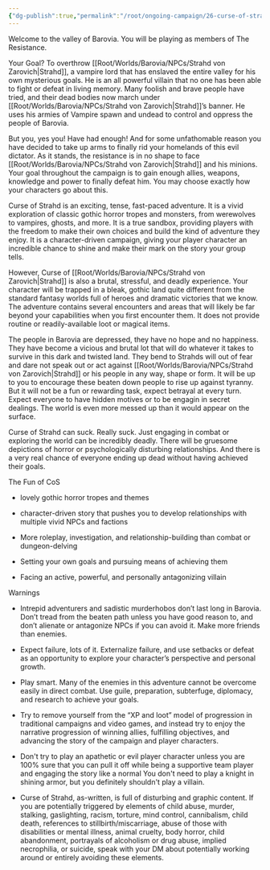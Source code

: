 ```yaml
---
{"dg-publish":true,"permalink":"/root/ongoing-campaign/26-curse-of-strahd-2/welcome-to-barovia/"}
---
```


Welcome to the valley of Barovia. You will be playing as members of The Resistance. 

Your Goal? To overthrow [[Root/Worlds/Barovia/NPCs/Strahd von Zarovich\|Strahd]], a vampire lord that has enslaved the entire valley for his own mysterious goals. He is an all powerful villain that no one has been able to fight or defeat in living memory. Many foolish and brave people have tried, and their dead bodies now march under [[Root/Worlds/Barovia/NPCs/Strahd von Zarovich\|Strahd]]’s banner. He uses his armies of Vampire spawn and undead to control and oppress the people of Barovia. 

But you, yes you! Have had enough! And for some unfathomable reason you have decided to take up arms to finally rid your homelands of this evil dictator. As it stands, the resistance is in no shape to face [[Root/Worlds/Barovia/NPCs/Strahd von Zarovich\|Strahd]] and his minions. Your goal throughout the campaign is to gain enough allies, weapons, knowledge and power to finally defeat him. You may choose exactly how your characters go about this. 

Curse of Strahd is an exciting, tense, fast-paced adventure. It is a vivid exploration of classic gothic horror tropes and monsters, from werewolves to vampires, ghosts, and more. It is a true sandbox, providing players with the freedom to make their own choices and build the kind of adventure they enjoy. It is a character-driven campaign, giving your player character an incredible chance to shine and make their mark on the story your group tells.

However, Curse of [[Root/Worlds/Barovia/NPCs/Strahd von Zarovich\|Strahd]] is also a brutal, stressful, and deadly experience. Your character will be trapped in a bleak, gothic land quite different from the standard fantasy worlds full of heroes and dramatic victories that we know. The adventure contains several encounters and areas that will likely be far beyond your capabilities when you first encounter them. It does not provide routine or readily-available loot or magical items.

The people in Barovia are depressed, they have no hope and no happiness. They have become a vicious and brutal lot that will do whatever it takes to survive in this dark and twisted land. They bend to Strahds will out of fear and dare not speak out or act against [[Root/Worlds/Barovia/NPCs/Strahd von Zarovich\|Strahd]] or his people in any way, shape or form. It will be up to you to encourage these beaten down people to rise up against tyranny. But it will not be a fun or rewarding task, expect betrayal at every turn. Expect everyone to have hidden motives or to be engagin in secret dealings. The world is even more messed up than it would appear on the surface. 

Curse of Strahd can suck. Really suck. Just engaging in combat or exploring the world can be incredibly deadly. There will be gruesome depictions of horror or psychologically disturbing relationships. And there is a very real chance of everyone ending up dead without having achieved their goals.

The Fun of CoS

- lovely gothic horror tropes and themes
    
- character-driven story that pushes you to develop relationships with multiple vivid NPCs and factions
    
- More roleplay, investigation, and relationship-building than combat or dungeon-delving
    
- Setting your own goals and pursuing means of achieving them
    
- Facing an active, powerful, and personally antagonizing villain
    

Warnings

- Intrepid adventurers and sadistic murderhobos don’t last long in Barovia. Don’t tread from the beaten path unless you have good reason to, and don’t alienate or antagonize NPCs if you can avoid it. Make more friends than enemies. 
    
- Expect failure, lots of it. Externalize failure, and use setbacks or defeat as an opportunity to explore your character’s perspective and personal growth.
    
- Play smart. Many of the enemies in this adventure cannot be overcome easily in direct combat. Use guile, preparation, subterfuge, diplomacy, and research to achieve your goals.
    
- Try to remove yourself from the “XP and loot” model of progression in traditional campaigns and video games, and instead try to enjoy the narrative progression of winning allies, fulfilling objectives, and advancing the story of the campaign and player characters.
    
- Don't try to play an apathetic or evil player character unless you are 100% sure that you can pull it off while being a supportive team player and engaging the story like a normal You don't need to play a knight in shining armor, but you definitely shouldn't play a villain.
    
- Curse of Strahd, as-written, is full of disturbing and graphic content. If you are potentially triggered by elements of child abuse, murder, stalking, gaslighting, racism, torture, mind control, cannibalism, child death, references to stillbirth/miscarriage, abuse of those with disabilities or mental illness, animal cruelty, body horror, child abandonment, portrayals of alcoholism or drug abuse, implied necrophilia, or suicide, speak with your DM about potentially working around or entirely avoiding these elements.
